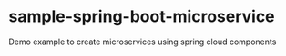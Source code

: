 # sample-spring-boot-microservice
Demo example to create microservices using spring cloud components

